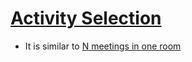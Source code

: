 # [Activity Selection](https://practice.geeksforgeeks.org/problems/activity-selection-1587115620/1)

-   It is similar to [N meetings in one room](./nMeetingsInOneRoom.md)
